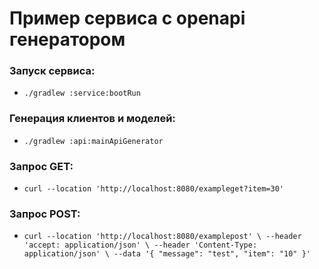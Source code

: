 # Пример сервиса с openapi генератором

### Запуск сервиса:
- `./gradlew :service:bootRun`

### Генерация клиентов и моделей:
- `./gradlew :api:mainApiGenerator`

### Запрос GET:
- `curl --location 'http://localhost:8080/exampleget?item=30'`

### Запрос POST:
- `curl --location 'http://localhost:8080/examplepost' \
  --header 'accept: application/json' \
  --header 'Content-Type: application/json' \
  --data '{
  "message": "test",
  "item": "10"
  }'`